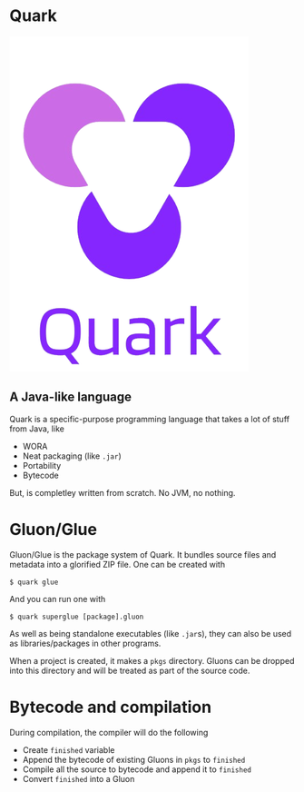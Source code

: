 # Quark
![Logo](media/banner.png)
## A Java-like language
Quark is a specific-purpose programming language that takes a lot of stuff from Java, like
- WORA
- Neat packaging (like `.jar`)
- Portability
- Bytecode

But, is completley written from scratch. No JVM, no nothing.
# Gluon/Glue
Gluon/Glue is the package system of Quark. It bundles source files and metadata into a glorified ZIP file. One can be created with
```shell
$ quark glue
```
And you can run one with
```shell
$ quark superglue [package].gluon
```
As well as being standalone executables (like `.jar`s), they can also be used as libraries/packages in other programs.

When a project is created, it makes a `pkgs` directory. Gluons can be dropped into this directory and will be treated as part of the source code.
# Bytecode and compilation
During compilation, the compiler will do the following
- Create `finished` variable
- Append the bytecode of existing Gluons in `pkgs` to `finished`
- Compile all the source to bytecode and append it to `finished`
- Convert `finished` into a Gluon
